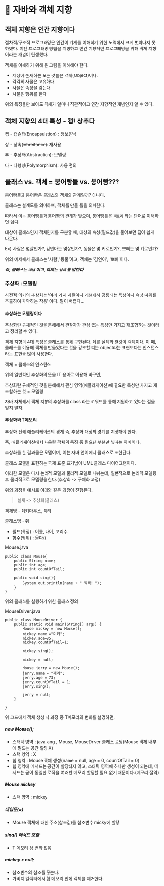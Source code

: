 # 🐼 자바와 객체 지향

## 객체 지향은 인간 지향이다

절차적/구조적 프로그래밍은 인간이 기계를 이해하기 위한 노력에서 크게 벗어나지 못하였다. 이전 프로그래밍 방법을 지양하고  인간 지향적인 프로그래밍을 위해 객체 지향이라는 개념이 탄생했다.

객체를 이해하기 위해 큰 그림을 이해해야 한다.

- 세상에 존재하는 모든 것들은 객체(Object)이다.
- 각각의 사물은 고유하다
- 사물은 속성을 갖는다
- 사물은 행위를 한다

위의 특징들만 보아도 객체가 얼마나 직관적이고 인간 지향적인 개념인지 알 수 있다.

## 객체 지향의 4대 특성 - 캡! 상추다

캡 - 캡슐화(Encapsulation) : 정보은닉

상 - 상속(~~inhreitance~~): 재사용

추 - 추상화(Abstraction): 모델링

다 - 다형성(Polymorphism): 사용 편의

## 클래스 vs. 객체 = 붕어빵들 vs. 붕어빵???

붕어빵들과 붕어빵은 클래스와 객체의 관계일까? 아니다.

클래스는 설계도를 의미하며, 객체를 만들 틀을 의미한다.

따라서 이는 붕어빵틀과 붕어빵의 관계가 맞으며, 붕어빵틀은 `팩토리` 라는 단어로 이해하면 쉽다.

대상이 클래스인지 객체인지를 구분할 때, 대상의 속성(필드값)을 물어보면 답이 쉽게 나온다.

Ex) 사람은 몇살인가?, 김연아는 몇살인가?, 동물은 몇 키로인가?, 뽀삐는 몇 키로인가?

위의 예제에서 클래스는 '사람','동물'이고, 객체는 '김연아', '뽀삐'이다.

***즉, 클래스는 `개념` 이고, 객체는 `실체` 를 말한다.***

### 추상화 : 모델링

사전적 의미의 추상화는 '여러 가지 사물이나 개념에서 공통되는 특성이나 속성 따위를 추출하여 파악하는 작용' 이다. 말이 어렵다...

#### 추상화는 모델링이다

추상화란 구체적인 것을 분해해서 관찰자가 관심 있는 특성만 가지고 재조합하는 것이라고 정리할 수 있다.

객체 지향의 4대 특성은 클래스를 통해 구현된다. 이를 실체화 한것이 객체이다. 이 때, 클래스를 이용해 객체를 만들었다는 것을 강조할 때는 object라는 표현보다는 인스턴스라는 표현을 많이 사용한다.

객체 = 클레스의 인스턴스

위의 일반적인 추상화의 뜻을 IT 용어로 이용해 바꾸면,

추상화란 구체적인 것을 분해해서 관심 영역(애플리케이션)에 필요한 특성만 가지고 재조합하는 것 = 모델링

자바 자체에서 객체 지향의 추상화를 class 라는 키워드를 통해 지원하고 있다는 점을 잊지 말자.

#### 추상화와 T메모리

추상화 전에 애플리케이션의 경계 즉, 추상화 대상의 경계를 지정해야 한다.

즉, 애플리케이션에서 사용될 객체의 특징 중 필요한 부분만 넣자는 의미이다.

추상화를 한 결과물은 모델이며, 이는 자바 언어에서 클래스로 표현된다.

클래스 모델을 표현하는 국제 표준 표기법이 UML 클래스 다이어그램이다.

이러한 모델은 다시 논리적 모델과 물리적 모델로 나뉘는데, 일반적으로 논리적 모델링 후 물리적으로 모델링을 한다.(추상화 -> 구체화 과정)

위의 과정을 예시로 아래와 같은 과정이 진행된다.

> 실체 -> 추상화(클래스)

객체명 - 미키마우스, 제리

클래스명 - 쥐

- 필드(특징) : 이름, 나이, 꼬리수
- 함수(행위) : 울다()

Mouse.java

```
public class Mouse{
    public String name;
    public int age;
    public int countOfTail;

    public void sing(){
        System.out.println(name + " 찍찍!!");
    }
}
```

위의 클래스를 실행하기 위한 클래스 정의

MouseDriver.java

```
public class MouseDriver {
    public static void main(String[] args) {
        Mouse mickey = new Mouse();
        mickey.name ="미키";
        mickey.age=85;
        mickey.countOfTail=1;

        mickey.sing();

        mickey = null;

        Mouse jerry = new Mouse();
        jerry.name = "제리";
        jerry.age = 73;
        jerry.countOfTail = 1;
        jerry.sing();

        jerry = null;
    }
  
}
```


위 코드에서 객체 생성 식 과정 중 T메모리의 변화를 설명하면,

##### new Mouse();

- 스태틱 영역 : java.lang , Mouse, MouseDriver 클래스 로딩(Mouse 객체 내부에 필드는 공간 할당 X)
- 스택 영역 : X
- 힙 영역 : Mouse 객체 생성(name = null, age = 0, countOfTail = 0)
- 힙 영역에 메서드는 공간이 할당되지 않고, 스태틱 영역에 하나만 생성이 되는데, 메서드는 굳이 동일한 로직을 여러번 메모리 할당할 필요 없기 때문이다.(메모리 절약)

##### Mouse mickey

- 스택 영역 : mickey

##### 대입문(=)

- Mouse 객체에 대한 주소(참조값)를 참조변수 micky에 할당

##### sing() 메서드 호출

- T 메모리 상 변화 없음

##### mickey = null;

- 참조변수의 참조를 끊는다.
- 가비지 컬렉터에서 힙 메모리 안에 객체를 제거한다.
